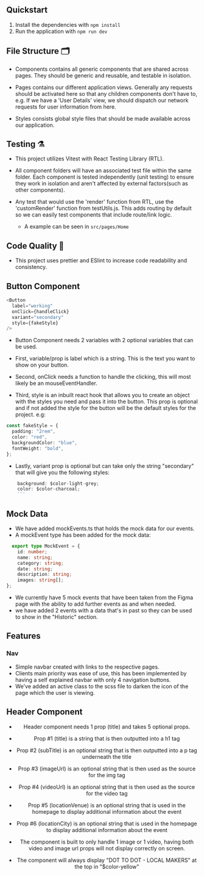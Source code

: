 ## Quickstart

1. Install the dependencies with `npm install`
2. Run the application with `npm run dev`

## File Structure 🗂️

- Components contains all generic components that are shared across pages. They should be generic and reusable, and testable in isolation.

- Pages contains our different application views. Generally any requests should be activated here so that any children components don't have to, e.g. If we have a 'User Details' view, we should dispatch our network requests for user information from here.

- Styles consists global style files that should be made available across our application.

## Testing ⚗️

- This project utilizes Vitest with React Testing Library (RTL).

- All component folders will have an associated test file within the same folder. Each component is tested independently (unit testing) to ensure they work in isolation and aren't affected by external factors(such as other components).

- Any test that would use the 'render' function from RTL, use the 'customRender' function from testUtils.js. This adds routing by default so we can easily test components that include route/link logic.
  - A example can be seen in `src/pages/Home`

## Code Quality 🌟

- This project uses prettier and ESlint to increase code readability and consistency.

## Button Component

```typescript
<Button
  label="working"
  onClick={handleClick}
  variant="secondary"
  style={fakeStyle}
/>
```

- Button Component needs 2 variables with 2 optional variables that can be used.

- First, variable/prop is label which is a string. This is the text you want to show on your button.

- Second, onClick needs a function to handle the clicking, this will most likely be an mouseEventHandler.

- Third, style is an inbuilt react hook that allows you to create an object with the styles you need and pass it into the button. This prop is optional and if not added the style for the button will be the default styles for the project. e.g:

```typescript
const fakeStyle = {
  padding: "2rem",
  color: "red",
  backgroundColor: "blue",
  fontWeight: "bold",
};
```

- Lastly, variant prop is optional but can take only the string "secondary" that will give you the following styles:

````typescript
    background: $color-light-grey;
    color: $color-charcoal;
    ```
````

## Mock Data

- We have added mockEvents.ts that holds the mock data for our events.
- A mockEvent type has been added for the mock data:

```typescript
  export type MockEvent = {
    id: number;
    name: string;
    category: string;
    date: string;
    description: string;
    images: string[];
};
```

- We currently have 5 mock events that have been taken from the Figma page with the ability to add further events as and when needed.
- we have added 2 events with a data that's in past so they can be used to show in the "Historic" section.

## Features

### Nav

- Simple navbar created with links to the respective pages.
- Clients main priority was ease of use, this has been implemented by having a self explained navbar with only 4 navigation buttons.
- We've added an active class to the scss file to darken the icon of the page which the user is viewing.

## Header Component

<Header
  title="Made by Makers Studio Tour"
  subTitle="Sat 20 | Sun 21 Nov 2021"
  imageUrl="url"
  locationVenue="Venue"
  locationCity="City"
/>

- Header component needs 1 prop (title) and takes 5 optional props.
- Prop #1 (title) is a string that is then outputted into a h1 tag
- Prop #2 (subTitle) is an optional string that is then outputted into a p tag underneath the title
- Prop #3 (imageUrl) is an optional string that is then used as the source for the img tag
- Prop #4 (videoUrl) is an optional string that is then used as the source for the video tag
- Prop #5 (locationVenue) is an optional string that is used in the homepage to display additional information about the event
- Prop #6 (locationCity) is an optional string that is used in the homepage to display additional information about the event

- The component is built to only handle 1 image or 1 video, having both video and image url props will not display correctly on screen.
- The component will always display "DOT TO DOT - LOCAL MAKERS" at the top in "$color-yellow"
